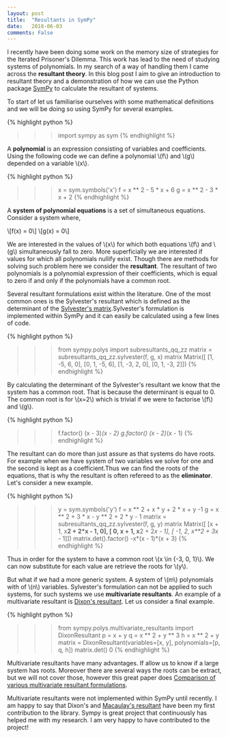 ```yaml
---
layout: post
title:  "Resultants in SymPy"
date:   2018-06-03
comments: False
---
```


I recently have been doing some work on the memory size of strategies for the
Iterated Prisoner's Dilemma. This work has lead to the need of studying systems
of polynomials. In my search of a way of handling them I came across the
**resultant theory**. In this blog post I aim to give an introduction to resultant
theory and a demonstration of how we can use the Python package [SymPy](http://www.sympy.org/en/index.html)
to calculate the resultant of systems.

To start of let us familiarise ourselves with some mathematical definitions and
we will be doing so using SymPy for several examples.

{% highlight python %}
>>> import sympy as sym
{% endhighlight %}

Α **polynomial** is an expression consisting of variables and coefficients.
Using the following code we can define a polynomial \\(f\\) and \\(g\\) depended
on a variable \\(x\\).

{% highlight python %}
>>> x = sym.symbols('x')
>>> f = x ** 2 - 5 * x + 6
>>> g = x ** 2 - 3 * x + 2
{% endhighlight %}

A **system of polynomial equations** is a set of simultaneous equations.
Consider a system where,

\\[f(x) = 0\\]
\\[g(x) = 0\\]

We are interested in the values of \\(x\\) for which both equations \\(f\\) and \\(g\\)
simultaneously fall to zero. More superficially we are interested if values for
which all polynomials nullify exist. Though there are methods for solving such problem
here we consider the **resultant**. The resultant of two polynomials is a polynomial
expression of their coefficients, which is equal to zero if and only if the polynomials
have a common root.

Several resultant formulations exist within the literature. One of the most common
ones is the Sylvester's resultant which is defined as the determinant of the
[ Sylvester's matrix](http://mathworld.wolfram.com/SylvesterMatrix.html).Sylvester's
formulation is implemented within SymPy and it can easily be calculated using a
few lines of code.

{% highlight python %}
>>> from sympy.polys import subresultants_qq_zz
>>> matrix = subresultants_qq_zz.sylvester(f, g, x)
>>> matrix
Matrix([
[1, -5,  6, 0],
[0,  1, -5, 6],
[1, -3,  2, 0],
[0,  1, -3, 2]])
{% endhighlight %}

By calculating the determinant of the Sylvester's resultant we know that the
system has a common root. That is because the determinant is equal to 0.
The common root is for \\(x=2\\) which is trivial if we were to factorise
\\(f\\) and \\(g\\).

{% highlight python %}
>>> f.factor()
(x - 3)*(x - 2)
>>> g.factor()
(x - 2)*(x - 1)
{% endhighlight %}

The resultant can do more than just assure as that systems do have roots. For
example when we have system of two variables we solve for one and the second is
kept as a coefficient.Thus we can find the roots of the equations, that is why
the resultant is often refereed to as the **eliminator**. Let's consider
a new example.

{% highlight python %}
>>> y = sym.symbols('y')
>>> f = x ** 2 + x * y + 2 * x + y -1
>>> g = x ** 2 + 3 * x - y ** 2 + 2 * y - 1
>> matrix = subresultants_qq_zz.sylvester(f, g, y)
>> matrix
Matrix([
[x + 1, x**2 + 2*x - 1,              0],
[    0,          x + 1, x**2 + 2*x - 1],
[   -1,              2, x**2 + 3*x - 1]])
>>> matrix.det().factor()
-x*(x - 1)*(x + 3)
{% endhighlight %}

Thus in order for the system to have a common root \\(x \in \{-3, 0, 1\}\\).
We can now substitute for each value are retrieve the roots for \\(y\\).

But what if we had a more generic system. A system of \\(m\\) polynomials with
of \\(n\\) variables. Sylvester's formulation can not be applied to such systems,
for such systems we use **multivariate resultants**. An example of a multivariate
resultant is [Dixon's resultant](https://pdfs.semanticscholar.org/074d/652f97d07a2d5150764c2f448a6d98d3ab3b.pdf).
 Let us consider a final example.

{% highlight python %}
>>> from sympy.polys.multivariate_resultants import DixonResultant
>>> p = x + y
>>> q = x ** 2 + y ** 3
>>> h = x ** 2 + y
>>> matrix = DixonResultant(variables=[x, y], polynomials=[p, q, h])
>>> matrix.det()
0
{% endhighlight %}

Multivariate resultants have many advantages. If allow us to know if a large
system has roots. Moreover there are several ways the roots can be extract,
but we will not cover those, however this great paper does
[Comparison of various multivariate resultant formulations](https://dl.acm.org/citation.cfm?id=220370).

Multivariate resultants were not implemented within SymPy until recently. I am
happy to say that Dixon's and [Macaulay's resultant](https://projecteuclid.org/euclid.chmm/1263317746)
have been my first contribution to the library. Sympy is great project that continuously
has helped me with my research. I am very happy to have contributed to the project!